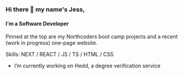 ### Hi there 👋 my name's Jess,
#### I'm a Software Developer

Pinned at the top are my Northcoders boot camp projects and a recent (work in progress) one-page website.

Skills: NEXT / REACT / JS / TS / HTML / CSS

- I’m currently working on Hedd, a degree verification service 





